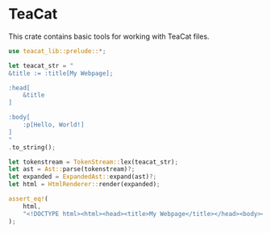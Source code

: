 # TeaCat
This crate contains basic tools for working with TeaCat files. 

```rust
use teacat_lib::prelude::*;

let teacat_str = "
&title := :title[My Webpage];

:head[
	&title
]

:body[
	:p[Hello, World!]
]
"
.to_string();

let tokenstream = TokenStream::lex(teacat_str);
let ast = Ast::parse(tokenstream)?;
let expanded = ExpandedAst::expand(ast)?;
let html = HtmlRenderer::render(expanded);

assert_eq!(
	html,
	"<!DOCTYPE html><html><head><title>My Webpage</title></head><body><p>Hello, World!</p></body></html>".to_string()
);
```
